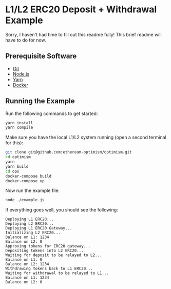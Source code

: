 # L1/L2 ERC20 Deposit + Withdrawal Example

Sorry, I haven't had time to fill out this readme fully!
This brief readme will have to do for now.

## Prerequisite Software

- [Git](https://git-scm.com/book/en/v2/Getting-Started-Installing-Git)
- [Node.js](https://nodejs.org/en/download/)
- [Yarn](https://classic.yarnpkg.com/en/docs/install#mac-stable)
- [Docker](https://docs.docker.com/engine/install/)

## Running the Example

Run the following commands to get started:

```sh
yarn install
yarn compile
```

Make sure you have the local L1/L2 system running (open a second terminal for this):

```sh
git clone git@github.com:ethereum-optimism/optimism.git
cd optimism
yarn
yarn build
cd ops
docker-compose build
docker-compose up
```

Now run the example file:

```sh
node ./example.js
```

If everything goes well, you should see the following:

```text
Deploying L1 ERC20...
Deploying L2 ERC20...
Deploying L1 ERC20 Gateway...
Initializing L2 ERC20...
Balance on L1: 1234
Balance on L2: 0
Approving tokens for ERC20 gateway...
Depositing tokens into L2 ERC20...
Waiting for deposit to be relayed to L2...
Balance on L1: 0
Balance on L2: 1234
Withdrawing tokens back to L1 ERC20...
Waiting for withdrawal to be relayed to L1...
Balance on L1: 1234
Balance on L2: 0
```
